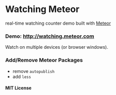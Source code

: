 Watching Meteor
=================

real-time watching counter demo built with [Meteor](http://meteor.com)

### Demo: <http://watching.meteor.com>
Watch on multiple devices (or browser windows).

### Add/Remove Meteor Packages
- remove  `autopublish`
- add `less`


#### MIT License